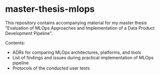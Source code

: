 # master-thesis-mlops

This repository contains accompanying material for my master thesis
"Evaluation of MLOps Approaches and Implementation of a Data Product Development Pipeline".


Contents:
- ADRs for comparing MLOps architectures, platforms, and tools
- List of findings and issues during practical implementation of MLOps pipeline
- Protocols of the conducted user tests
